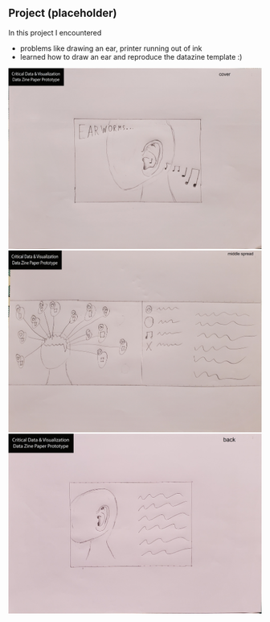 ## Project (placeholder)

In this project I encountered
- problems like drawing an ear, printer running out of ink
- learned how to draw an ear and reproduce the datazine template :)

![cover](Datazine-Cover.jpg)
![middle](Datazin-Middle.jpg)
![back](Datazine-Back.jpg)

